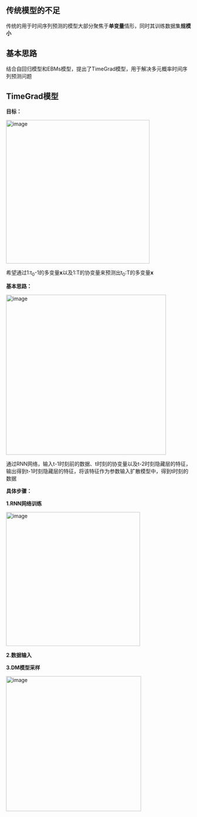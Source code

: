 ## 传统模型的不足

传统的用于时间序列预测的模型大部分聚焦于**单变量**情形，同时其训练数据集**规模小**

## 基本思路

结合自回归模型和EBMs模型，提出了TimeGrad模型，用于解决多元概率时间序列预测问题

## TimeGrad模型

**目标：**

<img width="391" alt="image" src="https://github.com/user-attachments/assets/ff27875f-2e9a-4d72-8869-a61de8a09f0b">

希望通过1:t<sub>0</sub>-1的多变量**x**以及1:T的协变量来预测出t<sub>0</sub>:T的多变量**x**

**基本思路：**

<img width="436" alt="image" src="https://github.com/user-attachments/assets/e7e89991-f2e1-4b00-9184-0f7edc52a1fa">

通过RNN网络，输入t-1时刻前的数据、t时刻的协变量以及t-2时刻隐藏层的特征，输出得到t-1时刻隐藏层的特征，将该特征作为参数输入扩散模型中，得到t时刻的数据

**具体步骤：**

**1.RNN网络训练**

<img width="365" alt="image" src="https://github.com/user-attachments/assets/e3b28940-d9fc-4822-bd26-0f07c1271003">

**2.数据输入**

**3.DM模型采样**

<img width="368" alt="image" src="https://github.com/user-attachments/assets/702b44e4-da6d-40a0-b191-86604d280649">







 
